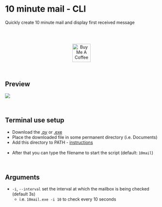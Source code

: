 # 10 minute mail - CLI
Quickly create 10 minute mail and display first received message

<br>  
<br>  

<p align="center">
  <a href="http://bit.ly/BuyMeACoffee-GitHub" target="_blank">
    <img src="https://cdn.buymeacoffee.com/buttons/v2/default-yellow.png" alt="Buy Me A Coffee" height="60px">
  </a>  
</p>

<br>

## Preview
<p align="">
  <img width="auto" height="auto" src="https://user-images.githubusercontent.com/25122875/155861475-0bf10bdd-47bb-4214-aa81-b7f945357e6e.png">
</p>

<br>

## Terminal use setup
- Download the [.py](https://github.com/macie-k/10minutemail-cli/archive/refs/heads/main.zip) or [.exe](https://bit.ly/3sp6eOo)
- Place the downloaded file in some permanent directory (i.e. Documents)
- Add this directory to PATH - [instructions](https://gist.github.com/nex3/c395b2f8fd4b02068be37c961301caa7)<br><br>
- After that you can type the filename to start the script (default: `10mail`)

<br>

## Arguments
- `-i`, `--interval` set the interval at which the mailbox is being checked (default 3s)
  - i.e. `10mail.exe -i 10` to check every 10 seconds
